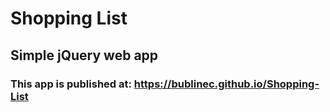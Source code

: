 # Shopping List
## Simple jQuery web app

### This app is published at: https://bublinec.github.io/Shopping-List

